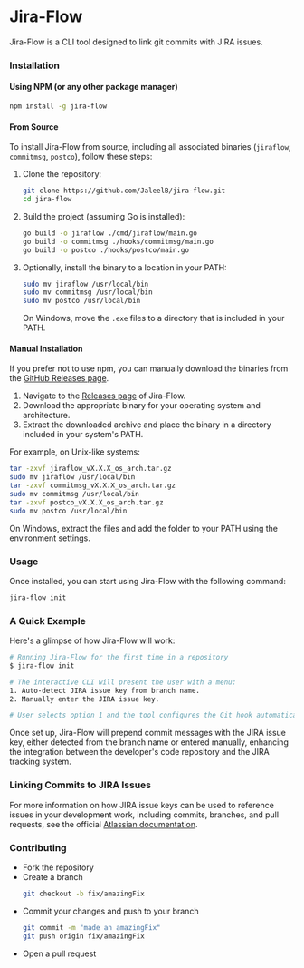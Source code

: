 # Jira-Flow

Jira-Flow is a CLI tool designed to link git commits with JIRA issues.

### Installation

#### Using NPM (or any other package manager)

```sh
npm install -g jira-flow
```

#### From Source

To install Jira-Flow from source, including all associated binaries (`jiraflow`, `commitmsg`, `postco`), follow these steps:

1. Clone the repository:

   ```bash
   git clone https://github.com/JaleelB/jira-flow.git
   cd jira-flow
   ```

2. Build the project (assuming Go is installed):

   ```bash
   go build -o jiraflow ./cmd/jiraflow/main.go
   go build -o commitmsg ./hooks/commitmsg/main.go
   go build -o postco ./hooks/postco/main.go
   ```

3. Optionally, install the binary to a location in your PATH:

   ```bash
   sudo mv jiraflow /usr/local/bin
   sudo mv commitmsg /usr/local/bin
   sudo mv postco /usr/local/bin
   ```

   On Windows, move the `.exe` files to a directory that is included in your PATH.

#### Manual Installation

If you prefer not to use npm, you can manually download the binaries from the [GitHub Releases page](https://github.com/JaleelB/jira-flow/releases).

1. Navigate to the [Releases page](https://github.com/JaleelB/jira-flow/releases) of Jira-Flow.
2. Download the appropriate binary for your operating system and architecture.
3. Extract the downloaded archive and place the binary in a directory included in your system's PATH.

For example, on Unix-like systems:

```bash
tar -zxvf jiraflow_vX.X.X_os_arch.tar.gz
sudo mv jiraflow /usr/local/bin
tar -zxvf commitmsg_vX.X.X_os_arch.tar.gz
sudo mv commitmsg /usr/local/bin
tar -zxvf postco_vX.X.X_os_arch.tar.gz
sudo mv postco /usr/local/bin
```

On Windows, extract the files and add the folder to your PATH using the environment settings.

### Usage

Once installed, you can start using Jira-Flow with the following command:

```sh
jira-flow init
```

### A Quick Example

Here's a glimpse of how Jira-Flow will work:

```bash
# Running Jira-Flow for the first time in a repository
$ jira-flow init

# The interactive CLI will present the user with a menu:
1. Auto-detect JIRA issue key from branch name.
2. Manually enter the JIRA issue key.

# User selects option 1 and the tool configures the Git hook automatically.

```

Once set up, Jira-Flow will prepend commit messages with the JIRA issue key, either detected from the branch name or entered manually, enhancing the integration between the developer's code repository and the JIRA tracking system.

### Linking Commits to JIRA Issues

For more information on how JIRA issue keys can be used to reference issues in your development work, including commits, branches, and pull requests, see the official [Atlassian documentation](https://support.atlassian.com/jira-software-cloud/docs/reference-issues-in-your-development-work/).

### Contributing

- Fork the repository
- Create a branch
  ```bash
  git checkout -b fix/amazingFix
  ```
- Commit your changes and push to your branch
  ```bash
  git commit -m "made an amazingFix"
  git push origin fix/amazingFix
  ```
- Open a pull request
